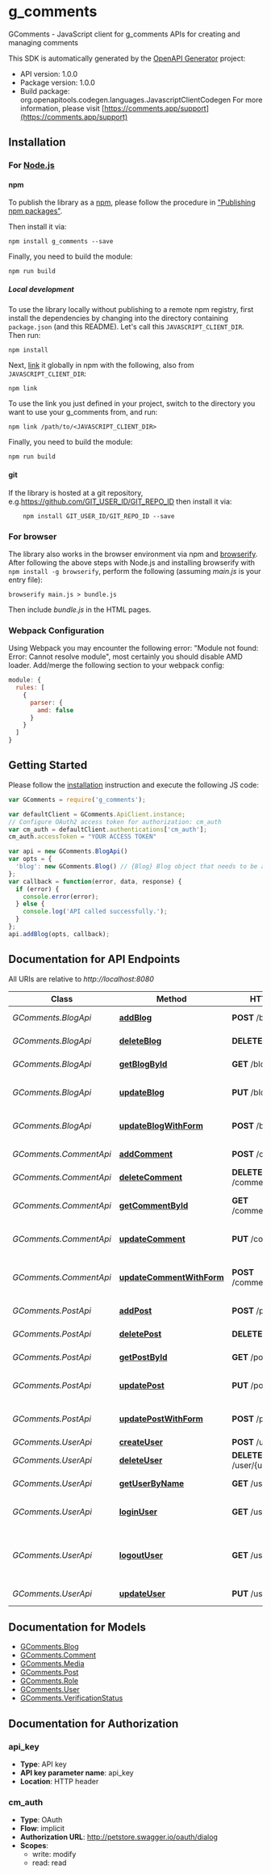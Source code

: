 # g_comments

GComments - JavaScript client for g_comments
APIs for creating and managing comments

This SDK is automatically generated by the [OpenAPI Generator](https://openapi-generator.tech) project:

- API version: 1.0.0
- Package version: 1.0.0
- Build package: org.openapitools.codegen.languages.JavascriptClientCodegen
For more information, please visit [https://comments.app/support](https://comments.app/support)

## Installation

### For [Node.js](https://nodejs.org/)

#### npm

To publish the library as a [npm](https://www.npmjs.com/), please follow the procedure in ["Publishing npm packages"](https://docs.npmjs.com/getting-started/publishing-npm-packages).

Then install it via:

```shell
npm install g_comments --save
```

Finally, you need to build the module:

```shell
npm run build
```

##### Local development

To use the library locally without publishing to a remote npm registry, first install the dependencies by changing into the directory containing `package.json` (and this README). Let's call this `JAVASCRIPT_CLIENT_DIR`. Then run:

```shell
npm install
```

Next, [link](https://docs.npmjs.com/cli/link) it globally in npm with the following, also from `JAVASCRIPT_CLIENT_DIR`:

```shell
npm link
```

To use the link you just defined in your project, switch to the directory you want to use your g_comments from, and run:

```shell
npm link /path/to/<JAVASCRIPT_CLIENT_DIR>
```

Finally, you need to build the module:

```shell
npm run build
```

#### git

If the library is hosted at a git repository, e.g.https://github.com/GIT_USER_ID/GIT_REPO_ID
then install it via:

```shell
    npm install GIT_USER_ID/GIT_REPO_ID --save
```

### For browser

The library also works in the browser environment via npm and [browserify](http://browserify.org/). After following
the above steps with Node.js and installing browserify with `npm install -g browserify`,
perform the following (assuming *main.js* is your entry file):

```shell
browserify main.js > bundle.js
```

Then include *bundle.js* in the HTML pages.

### Webpack Configuration

Using Webpack you may encounter the following error: "Module not found: Error:
Cannot resolve module", most certainly you should disable AMD loader. Add/merge
the following section to your webpack config:

```javascript
module: {
  rules: [
    {
      parser: {
        amd: false
      }
    }
  ]
}
```

## Getting Started

Please follow the [installation](#installation) instruction and execute the following JS code:

```javascript
var GComments = require('g_comments');

var defaultClient = GComments.ApiClient.instance;
// Configure OAuth2 access token for authorization: cm_auth
var cm_auth = defaultClient.authentications['cm_auth'];
cm_auth.accessToken = "YOUR ACCESS TOKEN"

var api = new GComments.BlogApi()
var opts = {
  'blog': new GComments.Blog() // {Blog} Blog object that needs to be added
};
var callback = function(error, data, response) {
  if (error) {
    console.error(error);
  } else {
    console.log('API called successfully.');
  }
};
api.addBlog(opts, callback);

```

## Documentation for API Endpoints

All URIs are relative to *http://localhost:8080*

Class | Method | HTTP request | Description
------------ | ------------- | ------------- | -------------
*GComments.BlogApi* | [**addBlog**](docs/BlogApi.md#addBlog) | **POST** /blog | Add a new blog
*GComments.BlogApi* | [**deleteBlog**](docs/BlogApi.md#deleteBlog) | **DELETE** /blog/{blogId} | Deletes a blog
*GComments.BlogApi* | [**getBlogById**](docs/BlogApi.md#getBlogById) | **GET** /blog/{blogId} | Find blog by ID
*GComments.BlogApi* | [**updateBlog**](docs/BlogApi.md#updateBlog) | **PUT** /blog | Update an existing blog
*GComments.BlogApi* | [**updateBlogWithForm**](docs/BlogApi.md#updateBlogWithForm) | **POST** /blog/{blogId} | Updates a blog with form data
*GComments.CommentApi* | [**addComment**](docs/CommentApi.md#addComment) | **POST** /comment | Add a new comment
*GComments.CommentApi* | [**deleteComment**](docs/CommentApi.md#deleteComment) | **DELETE** /comment/{commentId} | Deletes a comment
*GComments.CommentApi* | [**getCommentById**](docs/CommentApi.md#getCommentById) | **GET** /comment/{commentId} | Find comment by ID
*GComments.CommentApi* | [**updateComment**](docs/CommentApi.md#updateComment) | **PUT** /comment | Update an existing comment
*GComments.CommentApi* | [**updateCommentWithForm**](docs/CommentApi.md#updateCommentWithForm) | **POST** /comment/{commentId} | Updates a comment with form data
*GComments.PostApi* | [**addPost**](docs/PostApi.md#addPost) | **POST** /post | Add a new post
*GComments.PostApi* | [**deletePost**](docs/PostApi.md#deletePost) | **DELETE** /post/{postId} | Deletes a post
*GComments.PostApi* | [**getPostById**](docs/PostApi.md#getPostById) | **GET** /post/{postId} | Find post by ID
*GComments.PostApi* | [**updatePost**](docs/PostApi.md#updatePost) | **PUT** /post | Update an existing post
*GComments.PostApi* | [**updatePostWithForm**](docs/PostApi.md#updatePostWithForm) | **POST** /post/{postId} | Updates a post with form data
*GComments.UserApi* | [**createUser**](docs/UserApi.md#createUser) | **POST** /user | Create user
*GComments.UserApi* | [**deleteUser**](docs/UserApi.md#deleteUser) | **DELETE** /user/{username} | Delete user
*GComments.UserApi* | [**getUserByName**](docs/UserApi.md#getUserByName) | **GET** /user/{username} | Get user by user name
*GComments.UserApi* | [**loginUser**](docs/UserApi.md#loginUser) | **GET** /user/login | Logs user into the system
*GComments.UserApi* | [**logoutUser**](docs/UserApi.md#logoutUser) | **GET** /user/logout | Logs out current logged in user session
*GComments.UserApi* | [**updateUser**](docs/UserApi.md#updateUser) | **PUT** /user/{username} | Updated user


## Documentation for Models

 - [GComments.Blog](docs/Blog.md)
 - [GComments.Comment](docs/Comment.md)
 - [GComments.Media](docs/Media.md)
 - [GComments.Post](docs/Post.md)
 - [GComments.Role](docs/Role.md)
 - [GComments.User](docs/User.md)
 - [GComments.VerificationStatus](docs/VerificationStatus.md)


## Documentation for Authorization



### api_key


- **Type**: API key
- **API key parameter name**: api_key
- **Location**: HTTP header



### cm_auth


- **Type**: OAuth
- **Flow**: implicit
- **Authorization URL**: http://petstore.swagger.io/oauth/dialog
- **Scopes**: 
  - write: modify
  - read: read


